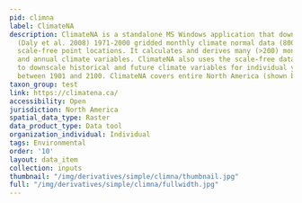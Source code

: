 ```yaml
---
pid: climna
label: ClimateNA
description: ClimateNA is a standalone MS Windows application that downscales PRISM
  (Daly et al. 2008) 1971-2000 gridded monthly climate normal data (800 x 800 m) to
  scale-free point locations. It calculates and derives many (>200) monthly, seasonal
  and annual climate variables. ClimateNA also uses the scale-free data as a baseline
  to downscale historical and future climate variables for individual years and periods
  between 1901 and 2100. ClimateNA covers entire North America (shown below)
taxon_group: test
link: https://climatena.ca/
accessibility: Open
jurisdiction: North America
spatial_data_type: Raster
data_product_type: Data tool
organization_individual: Individual
tags: Environmental
order: '10'
layout: data_item
collection: inputs
thumbnail: "/img/derivatives/simple/climna/thumbnail.jpg"
full: "/img/derivatives/simple/climna/fullwidth.jpg"
---
```

